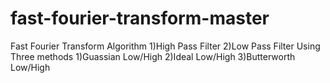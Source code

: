 # fast-fourier-transform-master

Fast Fourier Transform Algorithm
1)High Pass Filter
2)Low Pass Filter
Using Three methods
1)Guassian Low/High
2)Ideal Low/High
3)Butterworth Low/High